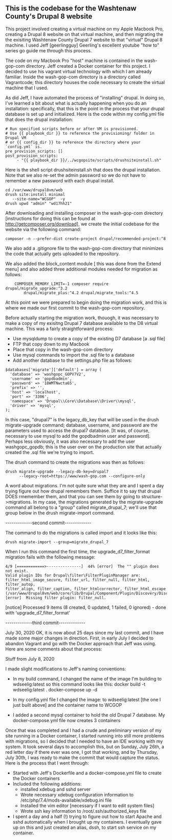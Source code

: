 ## This is the codebase for the Washtenaw County's Drupal 8 website

This project involved creating a virtual machine on my Apple Macbook Pro,
creating a Drupal 8 website on that virtual machine, and then migrating the
the exisiting Washtenaw County Drupal 7 website to that "virtual" Drupal 8
machine.  I used Jeff [geerlingguy] Geerling's excellent youtube "how to"
series go guide me through this process.

The code on my Macbook Pro "host" machine is contained in the wash-gop-com
directory.  Jeff created a Docker container for this project. I decided to
use his vagrant virtual technology with which I am already familiar. Inside
the wash-gop-com directory is a directory called Vagrantcode; this directory
houses the code necessary to create the virtual machine that I used.

As did Jeff, I have automated the process of "installing" drupal.  In doing
so, I've learned a bit about what is actually happening when you do an
installation: specifically, that this is the point in the process that
your drupal database is set up and initialized.  Here is the code
within my config.yml file that does the drupal installation:

```
# Run specified scripts before or after VM is provisioned. 
# Use {{ playbook_dir }} to reference the provisioning/ folder in Drupal VM
# or {{ config_dir }} to reference the directory where your `config.yml` is.
pre_provision_scripts: []
post_provision_scripts:
     - "{{ playbook_dir }}/../wcgopsite/scripts/drushsiteinstall.sh"
``` 

Here is the shell script drushsiteinstall.sh that does the drupal installation.
Note that we also re-set the admin password so we do not have to remember a
new password with each drupal install.

```
cd /var/www/drupal8vm/web
drush site:install minimal
   --site-name="WCGOP"  -y 
drush upwd "admin" "wd17hh21"
```

After downloading and installing composer in the wash-gop-com directory
[instructions for doing this can be found at http://getcomposer.org/download],
we create the initial codebase for the website via the following command:

```
composer -n --prefer-dist create-project drupal/recommended-project:^8
```

We also add a .gitignore file to the wash-gop-com directory that minimizes the
code that actually gets uploaded to the repository.


We also added the block_content module [ this was done from the Extend menu]
and also added three additional modules needed for migration as follows:

```
	COMPOSER_MEMORY_LIMIT=-1 composer require drupal/migrate_upgrade:^3.2
	    drupal/migrate_plus:^4.2 drupal/migrate_tools:^4.5
```

At this point we were prepared to begin doing the migration work, and this is
where we made our first commit to the wash-gop-com repository.

Before actually starting the migration work, thouogh, it was necessary to
make a copy of my exisitng Drupal 7 database available to the D8 virtual
machine.  This was a fairly straightforward process:

* Use mysqldump to create a copy of the existing D7 database [a .sql file]
* FTP that copy down to my Macbook
* Place that copy in the wash-gop-com directory
* Use mysql commands to import the .sql file to a database
* Add another database to the settings.php file as follows:
```
$databases['migrate']['default'] = array (
  'database' => 'washgopc_GOPV7V2',
  'username' => 'gopdbadmin',
  'password' => '18WMTNwcta65',
  'prefix' => '',
  'host' => 'localhost',
  'port' => '3306',
  'namespace' => 'Drupal\\Core\\Database\\Driver\\mysql',
  'driver' => 'mysql',
);
```
In this case, "drupal7" is the legacy_db_key that will be used in the drush
migrate-upgrade command; database, username, and password are the parameters
used to access the drupal7 database.  [It was, of course,  necessary to use
mysql to add the gopdbadmin user and password].  Perhaps less obviously, it
was also necessary to add the user washgopc_gopdb; this is the user over on
the production site that actually created the .sql file we're trying to
import.

The drush command to create the migrations was then as follows:
```
drush migrate-upgrade --legacy-db-key=drupal7
      --legacy-root=https://www/wash-gop.com --configure-only
```
A word about migrations.  I'm not quite sure what they are and I spent a day
trying figure out how drupal remembers them.  Suffice it to say that drupal
DOES rmemember them, and that you can see them by going to
structure->migrations.  In my case, the migrations generated by the
migrate-upgrade command all belong to a "group" called migrate_drupal_7; we'll
use that group below in the drush migrate-import command.

-------------second commit-------------

The command to do the migrations is called import and it looks like this:
```
drush migrate-import --group=migrate_drupal_7
```
When I run this command the first time, the upgrade_d7_filter_format migration
fails with the following message:
```
4/9 [============>---------------]  44% [error]  The "" plugin does not exist.
Valid plugin IDs for Drupal\filter\FilterPluginManager are:
filter_html_image_secure, filter_url, filter_null, filter_html, filter_autop,
filter_align, filter_caption, filter_htmlcorrector, filter_html_escape 
(/var/www/drupal8vm/web/core/lib/Drupal/Component/Plugin/Discovery/DiscoveryTrait.php:53)
[error]  Missing filter plugin: filter_null.
```
 [notice] Processed 9 items (8 created, 0 updated, 1 failed, 0 ignored) - done with 'upgrade_d7_filter_format'
 
 
 
 -------------third commit-------------
 
 July 30, 2020 OK, it is now about 25 days since my last commit, and I have
 made some major changes in direction.  First, in early July I decided to
 abandon Vagrant and go with the Docker approach that Jeff was using.
 Here are some comments about that process:
 
 
 Stuff from July 8, 2020
 
 I made slight modifications to Jeff's naming conventions:
 
 * In my build command, I changed the name of the image I'm building to
 wdseelig:latest so this command looks like this:
    docker build -t wdseelig:latest .
    docker-compose up -d
 
 * In my config.yml file I changed the image: to wdseelig:latest [the one I 
 just built above] and the container name to WCGOP
 
 * I added a second mysql container to hold the old Drupal 7 database. My
 docker-compose.yml file now creates 3 containers
 
 Once that was completed and I had a crude and preliminary version of my site
 running in a Docker container, I started running into still more problems with
 migrations, so I decided that I needed to have an IDE working with my system.
 It took several days to accomplish this, but on Sunday, July 26th, a red
 letter day if there ever was one,  I got that working, and by Thursday,
 July 30th, I was ready to make the commit that would capture the status.
 Here is the process that I went through:
 
* Started with Jeff's Dockerfile and a docker-compose.yml file to create the
Docker containers
* Included the following additions:
 	* installed xdebug and sshd server
 	* Wrote necessary xdebug configuration information to
 	/etc/php/7.4/mods-available/xdebug.ini file
 	* Installed the vim editor [necessary if I want to edit system files]
 	* Wrote ssh key information to /root/.ssh/authorized_keys file
* I spent a day and a half (!) trying to figure out how to start Apache and
sshd automatically when I brought up my containers.  I eventually gave up on
this and just created an alias, dssh, to start ssh service on my container. 
 